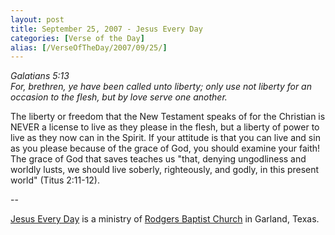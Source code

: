 ```yaml
---
layout: post
title: September 25, 2007 - Jesus Every Day
categories: [Verse of the Day]
alias: [/VerseOfTheDay/2007/09/25/]
---
```


_Galatians 5:13  
For, brethren, ye have been called unto liberty; only use not
liberty for an occasion to the flesh, but by love serve one
another._

The liberty or freedom that the New Testament speaks of for the
Christian is NEVER a license to live as they please in the flesh, but
a liberty of power to live as they now can in the Spirit. If your
attitude is that you can live and sin as you please because of the
grace of God, you should examine your faith! The grace of God that
saves teaches us "that, denying ungodliness and worldly lusts, we
should live soberly, righteously, and godly, in this present world"
(Titus 2:11-12).

 --

<a href=http://jesuseveryday.net>Jesus Every Day</a> is a ministry of <a href=http://rodgersbaptist.net>Rodgers Baptist Church</a> in Garland, Texas.
